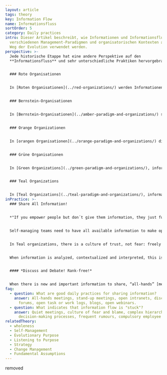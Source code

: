 ```yaml
---
layout: article
tags: theory
key: Information Flow
name: Informationsfluss
sortOrder: 5
category: Daily practices
intro: Dieser Artikel beschreibt, wie Informationen und Informationsfluss in
  verschiedenen Management-Paradigmen und organisatorischen Kontexten auf dem
  Weg der Evolution verwendet werden.
perspective: >-
  Jede historische Etappe hat eine andere Perspektive auf den
  **Informationsfluss** und sehr unterschiedliche Praktiken hervorgebracht:


  ### Rote Organisationen


  In [Roten Organisationen](../red-organizations/) werden Informationen und der Informationsfluss von den Machthabern kontrolliert und zur Kontrolle und Manipulation von Menschen eingesetzt. Informationen werden durch Geschichtenerzählen, das Erteilen von Befehlen, das Aussprechen von Drohungen, Bestechung und durch Spionage kontrolliert und weitergegeben. Die Chefin hat in der Regel das Eigentum an Informationen und kontrolliert die Kommunikationsmittel. Macht wird eingesetzt, um Anhänger abhängig und gleichgeschaltet zu halten. Der objektive Wahrheitsgehalt von Informationen ist oft weniger wichtig als ihr subjektiver Wert, d.h. die Wahrheit hat keinen Wert oder Bedeutung, wenn es mehr zu gewinnen gibt, wenn man eine Lüge erzählt! In diesem Zusammenhang achten die Menschen nur auf die Informationen, die sie als für ihre persönlichen Bedürfnisse dienlich wahrnehmen.


  ### Bernstein-Organisationen


  In [Bernstein-Organisationen](../amber-paradigm-and-organizations/) sind Informationen breiter gestreut und es gibt einen Respekt für logische Argumente. Verschiedene Standpunkte werden anerkannt, aber es gibt nur Platz für eine einzige Wahrheit oder eine Reihe von Wahrheiten. Informationen werden über die Organisationshierarchie kontrolliert und kommuniziert. Es entsteht Respekt für das Konzept der Objektivität, zusammen mit konkurrierenden Ansichten der Orthodoxen und der Ketzer. Der Wahrheitsgehalt von Aussagen, die von Autoritätspersonen herausgegeben werden, kann innerhalb strenger Grenzen in Frage gestellt werden, aber die Entscheidungen und Meinungen der Autoritätspersonen müssen respektiert werden; wenn nicht, können Andersdenkende bestraft werden!


  ### Orange Organizationen


  In [orangen Organisationen](../orange-paradigm-and-organizations/) dient Information in erster Linie als Maß für "Vorhersage und Steuerung", mit dem Credo: Je mehr Information, desto besser! Mit Hilfe von Messinformationen können Menschen einen Bauplan für die Organisation entwerfen, als wäre sie eine Maschine. Informationen, die im Besitz von Personen mit höherem Rang in der Organisation sind oder von diesen stammen, werden als wertvoller angesehen.


  ### Grüne Organisationen


  In [Green Organizations](../green-paradigm-and-organizations/), information serves as a currency for cultural value, with the purpose of inspiring members of the organization. Information flow through the system is founded on “open book” management, with inputs from all stakeholders being given equal consideration. The information content of the "open books" is still defined by "rulers" in a hierarchical structure, but those in positions of authority focus on listening to, encouraging and motivating their teams. With “family” as the guiding metaphor in Green organizations, stories are shared and everyone can ‘sing around the campfire’.


  ### Teal Organizations


  In [Teal Organizations](../teal-paradigm-and-organizations/), information is made available to everyone equally, on an “as-is” basis. There are no secrets, and information flows where it is needed without boundaries; this is one of the fundamental prerequisites for [self-management](../self-management/) of organizations. Members of Teal organizations still respect a distinction between the sharing of information which belongs in the organizational context, and the confidential sharing of personal information; grey areas are handled with sensitivity and integrity. The dubious value of “hearsay” (second-hand reports of unrecorded verbal communication) is clearly understood.
inPractice: >-
  ### Share All Information!


  *"If you empower people but don´t give them information, they just fumble in the dark."* (Blair Vernon)


  Self-managing teams need to have all available information to make optimum [decisions ](../decision-making/)on a strategic and day-to-day basis. This means that all members of the organization must have access to all data related to the financing and operations of the organization, including salaries and performance of individuals and teams. Freely sharing information helps to build and maintain trust within the organization, and reduces the likelihood that informal hierarchies will re-emerge.


  In Teal organizations, there is a culture of trust, not fear: freely sharing information does not harm anybody, and there is no need to protect sources of information through anonymity or disguise. People are trusted to handle information with integrity, and to deal with both the positive and the negative implications of all the information available to them. In this way, people have a clear of view the information that affects them and others within the organization, and no-one develops a false sense of anxiety or security.


  When information is analyzed, contextualized and interpreted, this is not seen as a way of establishing the truth, but as a way of making the information more valuable. Valuable information flows naturally to the places where it helps to solve problems, meet challenges, drive innovation. Simply: information can now circulate freely and serve its purpose.


  #### *Discuss and Debate! Rank-free!*


  When there is new and important information to share, “all-hands” [meetings ](../meetings/)are a standard practice in Teal organizations. Quarterly results, the annual values survey, a strategic inflection point and so forth are discussed and debated in a meeting with no script or agenda of control. This is much more than simple information exchange: instead of “predict and control”, the guiding principle of information flow is “sense and response”. If information is being shared in a way which does not serve the purpose of the organization, this can be debated openly and changes made as needed.
faq:
  - question: What are good daily practices for sharing information?
    answer: All-hands meetings, stand-up meetings, open intranets, discussion
      forums, open task or work logs, blogs, open webinars.
  - question: What indicates that information flow is "stuck"?
    answer: Quiet meetings, culture of fear and blame, complex hierarchical
      decision-making processes, frequent rumours, compulsory employee surveys.
relatedTheory:
  - wholeness
  - Self-Management
  - Evolutionary Purpose
  - Listening to Purpose
  - Strategy
  - Change Management
  - Fundamental Assumptions
---
```

removed